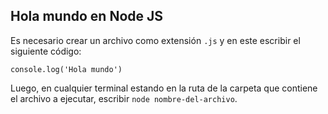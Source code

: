 ## Hola mundo en Node JS

Es necesario crear un archivo como extensión `.js` y en este escribir el siguiente código:

`console.log('Hola mundo')`

Luego, en cualquier terminal estando en la ruta de la carpeta que contiene el archivo a ejecutar, escribir `node nombre-del-archivo`.
